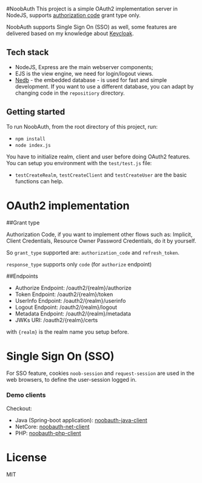 #NoobAuth
This project is a simple OAuth2 implementation server in NodeJS, supports [authorization code](https://datatracker.ietf.org/doc/html/draft-ietf-oauth-v2-31#section-1.3.1) grant type only.

NoobAuth supports Single Sign On (SSO) as well, some features are delivered based on my knowledge about [Keycloak](https://github.com/keycloak/keycloak).

## Tech stack

* NodeJS, Express are the main webserver components;
* EJS is the view engine, we need for login/logout views.
* [Nedb](https://github.com/louischatriot/nedb) - the embedded database - is used for fast and simple development. If you want to use a different database, you can adapt by changing code in the ```repositiory``` directory.

## Getting started
To run NoobAuth, from the root directory of this project, run:
* ```npm install```
* ```node index.js```

You have to initialize realm, client and user before doing OAuth2 features. You can setup you environment with the ```test/test.js``` file:
* ```testCreateRealm```, ```testCreateClient``` and ```testCreateUser``` are the basic functions can help.

# OAuth2 implementation

##Grant type 

Authorization Code, if you want to implement other flows such as: Implicit, Client Credentials, Resource Owner Password Credentials, do it by yourself.

So ```grant_type``` supported are: ```authorization_code``` and ```refresh_token```.

```response_type``` supports only ```code``` (for ```authorize``` endpoint)

##Endpoints

* Authorize Endpoint: /oauth2/{realm}/authorize
* Token Endpoint: /oauth2/{realm}/token
* UserInfo Endpoint: /oauth2/{realm}/userinfo
* Logout Endpoint: /oauth2/{realm}/logout
* Metadata Endpoint: /oauth2/{realm}/metadata
* JWKs URI: /oauth2/{realm}/certs

with ```{realm}``` is the realm name you setup before. 

# Single Sign On (SSO)

For SSO feature, cookies ```noob-session``` and ```request-session``` are used in the web browsers, to define the user-session logged in.

### Demo clients

Checkout:
* Java (Spring-boot application): [noobauth-java-client](https://github.com/chenhuang511/noobauth-java-client)
* NetCore: [noobauth-net-client](https://github.com/chenhuang511/noobauth-net-client)
* PHP: [noobauth-php-client](https://github.com/chenhuang511/noobauth-php-client)

# License
MIT
